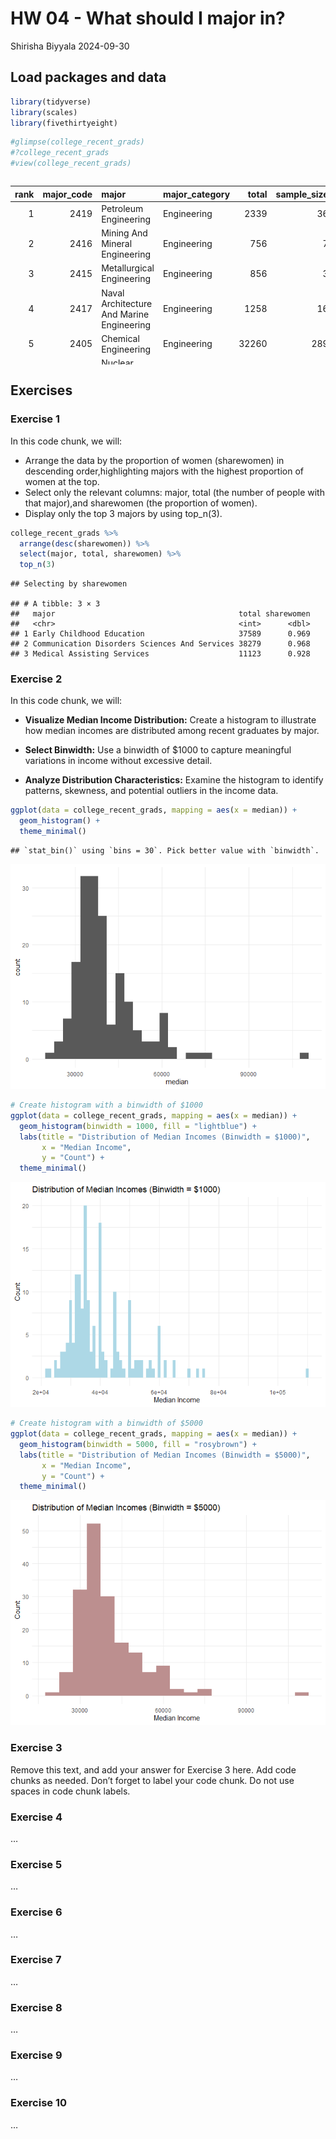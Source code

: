 HW 04 - What should I major in?
================
Shirisha Biyyala
2024-09-30

## Load packages and data

``` r
library(tidyverse)
library(scales)
library(fivethirtyeight)
```

``` r
#glimpse(college_recent_grads)
#?college_recent_grads
#view(college_recent_grads)
```

<div style="overflow-x: auto; max-width: 100%; height: 300px;">

<table>
<thead>
<tr>
<th style="text-align:right;">
rank
</th>
<th style="text-align:right;">
major_code
</th>
<th style="text-align:left;">
major
</th>
<th style="text-align:left;">
major_category
</th>
<th style="text-align:right;">
total
</th>
<th style="text-align:right;">
sample_size
</th>
<th style="text-align:right;">
men
</th>
<th style="text-align:right;">
women
</th>
<th style="text-align:right;">
sharewomen
</th>
<th style="text-align:right;">
employed
</th>
<th style="text-align:right;">
employed_fulltime
</th>
<th style="text-align:right;">
employed_parttime
</th>
<th style="text-align:right;">
employed_fulltime_yearround
</th>
<th style="text-align:right;">
unemployed
</th>
<th style="text-align:right;">
unemployment_rate
</th>
<th style="text-align:right;">
p25th
</th>
<th style="text-align:right;">
median
</th>
<th style="text-align:right;">
p75th
</th>
<th style="text-align:right;">
college_jobs
</th>
<th style="text-align:right;">
non_college_jobs
</th>
<th style="text-align:right;">
low_wage_jobs
</th>
</tr>
</thead>
<tbody>
<tr>
<td style="text-align:right;">
1
</td>
<td style="text-align:right;">
2419
</td>
<td style="text-align:left;">
Petroleum Engineering
</td>
<td style="text-align:left;">
Engineering
</td>
<td style="text-align:right;">
2339
</td>
<td style="text-align:right;">
36
</td>
<td style="text-align:right;">
2057
</td>
<td style="text-align:right;">
282
</td>
<td style="text-align:right;">
0.1205643
</td>
<td style="text-align:right;">
1976
</td>
<td style="text-align:right;">
1849
</td>
<td style="text-align:right;">
270
</td>
<td style="text-align:right;">
1207
</td>
<td style="text-align:right;">
37
</td>
<td style="text-align:right;">
0.0183805
</td>
<td style="text-align:right;">
95000
</td>
<td style="text-align:right;">
110000
</td>
<td style="text-align:right;">
125000
</td>
<td style="text-align:right;">
1534
</td>
<td style="text-align:right;">
364
</td>
<td style="text-align:right;">
193
</td>
</tr>
<tr>
<td style="text-align:right;">
2
</td>
<td style="text-align:right;">
2416
</td>
<td style="text-align:left;">
Mining And Mineral Engineering
</td>
<td style="text-align:left;">
Engineering
</td>
<td style="text-align:right;">
756
</td>
<td style="text-align:right;">
7
</td>
<td style="text-align:right;">
679
</td>
<td style="text-align:right;">
77
</td>
<td style="text-align:right;">
0.1018519
</td>
<td style="text-align:right;">
640
</td>
<td style="text-align:right;">
556
</td>
<td style="text-align:right;">
170
</td>
<td style="text-align:right;">
388
</td>
<td style="text-align:right;">
85
</td>
<td style="text-align:right;">
0.1172414
</td>
<td style="text-align:right;">
55000
</td>
<td style="text-align:right;">
75000
</td>
<td style="text-align:right;">
90000
</td>
<td style="text-align:right;">
350
</td>
<td style="text-align:right;">
257
</td>
<td style="text-align:right;">
50
</td>
</tr>
<tr>
<td style="text-align:right;">
3
</td>
<td style="text-align:right;">
2415
</td>
<td style="text-align:left;">
Metallurgical Engineering
</td>
<td style="text-align:left;">
Engineering
</td>
<td style="text-align:right;">
856
</td>
<td style="text-align:right;">
3
</td>
<td style="text-align:right;">
725
</td>
<td style="text-align:right;">
131
</td>
<td style="text-align:right;">
0.1530374
</td>
<td style="text-align:right;">
648
</td>
<td style="text-align:right;">
558
</td>
<td style="text-align:right;">
133
</td>
<td style="text-align:right;">
340
</td>
<td style="text-align:right;">
16
</td>
<td style="text-align:right;">
0.0240964
</td>
<td style="text-align:right;">
50000
</td>
<td style="text-align:right;">
73000
</td>
<td style="text-align:right;">
105000
</td>
<td style="text-align:right;">
456
</td>
<td style="text-align:right;">
176
</td>
<td style="text-align:right;">
0
</td>
</tr>
<tr>
<td style="text-align:right;">
4
</td>
<td style="text-align:right;">
2417
</td>
<td style="text-align:left;">
Naval Architecture And Marine Engineering
</td>
<td style="text-align:left;">
Engineering
</td>
<td style="text-align:right;">
1258
</td>
<td style="text-align:right;">
16
</td>
<td style="text-align:right;">
1123
</td>
<td style="text-align:right;">
135
</td>
<td style="text-align:right;">
0.1073132
</td>
<td style="text-align:right;">
758
</td>
<td style="text-align:right;">
1069
</td>
<td style="text-align:right;">
150
</td>
<td style="text-align:right;">
692
</td>
<td style="text-align:right;">
40
</td>
<td style="text-align:right;">
0.0501253
</td>
<td style="text-align:right;">
43000
</td>
<td style="text-align:right;">
70000
</td>
<td style="text-align:right;">
80000
</td>
<td style="text-align:right;">
529
</td>
<td style="text-align:right;">
102
</td>
<td style="text-align:right;">
0
</td>
</tr>
<tr>
<td style="text-align:right;">
5
</td>
<td style="text-align:right;">
2405
</td>
<td style="text-align:left;">
Chemical Engineering
</td>
<td style="text-align:left;">
Engineering
</td>
<td style="text-align:right;">
32260
</td>
<td style="text-align:right;">
289
</td>
<td style="text-align:right;">
21239
</td>
<td style="text-align:right;">
11021
</td>
<td style="text-align:right;">
0.3416305
</td>
<td style="text-align:right;">
25694
</td>
<td style="text-align:right;">
23170
</td>
<td style="text-align:right;">
5180
</td>
<td style="text-align:right;">
16697
</td>
<td style="text-align:right;">
1672
</td>
<td style="text-align:right;">
0.0610977
</td>
<td style="text-align:right;">
50000
</td>
<td style="text-align:right;">
65000
</td>
<td style="text-align:right;">
75000
</td>
<td style="text-align:right;">
18314
</td>
<td style="text-align:right;">
4440
</td>
<td style="text-align:right;">
972
</td>
</tr>
<tr>
<td style="text-align:right;">
6
</td>
<td style="text-align:right;">
2418
</td>
<td style="text-align:left;">
Nuclear Engineering
</td>
<td style="text-align:left;">
Engineering
</td>
<td style="text-align:right;">
2573
</td>
<td style="text-align:right;">
17
</td>
<td style="text-align:right;">
2200
</td>
<td style="text-align:right;">
373
</td>
<td style="text-align:right;">
0.1449670
</td>
<td style="text-align:right;">
1857
</td>
<td style="text-align:right;">
2038
</td>
<td style="text-align:right;">
264
</td>
<td style="text-align:right;">
1449
</td>
<td style="text-align:right;">
400
</td>
<td style="text-align:right;">
0.1772264
</td>
<td style="text-align:right;">
50000
</td>
<td style="text-align:right;">
65000
</td>
<td style="text-align:right;">
102000
</td>
<td style="text-align:right;">
1142
</td>
<td style="text-align:right;">
657
</td>
<td style="text-align:right;">
244
</td>
</tr>
</tbody>
</table>

</div>

## Exercises

### Exercise 1

In this code chunk, we will:

- Arrange the data by the proportion of women (sharewomen) in descending
  order,highlighting majors with the highest proportion of women at the
  top.
- Select only the relevant columns: major, total (the number of people
  with that major),and sharewomen (the proportion of women).
- Display only the top 3 majors by using top_n(3).

``` r
college_recent_grads %>%
  arrange(desc(sharewomen)) %>% 
  select(major, total, sharewomen) %>%
  top_n(3)
```

    ## Selecting by sharewomen

    ## # A tibble: 3 × 3
    ##   major                                         total sharewomen
    ##   <chr>                                         <int>      <dbl>
    ## 1 Early Childhood Education                     37589      0.969
    ## 2 Communication Disorders Sciences And Services 38279      0.968
    ## 3 Medical Assisting Services                    11123      0.928

### Exercise 2

In this code chunk, we will:

- **Visualize Median Income Distribution:** Create a histogram to
  illustrate how median incomes are distributed among recent graduates
  by major.

- **Select Binwidth:** Use a binwidth of \$1000 to capture meaningful
  variations in income without excessive detail.

- **Analyze Distribution Characteristics:** Examine the histogram to
  identify patterns, skewness, and potential outliers in the income
  data.

``` r
ggplot(data = college_recent_grads, mapping = aes(x = median)) +
  geom_histogram() +
  theme_minimal()
```

    ## `stat_bin()` using `bins = 30`. Pick better value with `binwidth`.

![](hw-04_files/figure-gfm/histogram-visualization-1.png)<!-- -->

``` r
# Create histogram with a binwidth of $1000
ggplot(data = college_recent_grads, mapping = aes(x = median)) +
  geom_histogram(binwidth = 1000, fill = "lightblue") +
  labs(title = "Distribution of Median Incomes (Binwidth = $1000)",
       x = "Median Income",
       y = "Count") +
  theme_minimal()
```

![](hw-04_files/figure-gfm/histogram-visualization-2.png)<!-- -->

``` r
# Create histogram with a binwidth of $5000
ggplot(data = college_recent_grads, mapping = aes(x = median)) +
  geom_histogram(binwidth = 5000, fill = "rosybrown") +
  labs(title = "Distribution of Median Incomes (Binwidth = $5000)",
       x = "Median Income",
       y = "Count") +
  theme_minimal()
```

![](hw-04_files/figure-gfm/histogram-visualization-3.png)<!-- -->

### Exercise 3

Remove this text, and add your answer for Exercise 3 here. Add code
chunks as needed. Don’t forget to label your code chunk. Do not use
spaces in code chunk labels.

### Exercise 4

…

### Exercise 5

…

### Exercise 6

…

### Exercise 7

…

### Exercise 8

…

### Exercise 9

…

### Exercise 10

…
